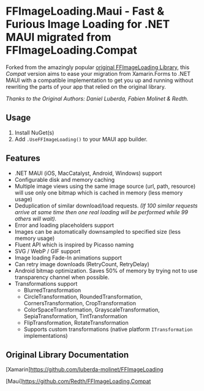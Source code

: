 # FFImageLoading.Maui - Fast & Furious Image Loading for .NET MAUI migrated from FFImageLoading.Compat


Forked from the amazingly popular [original FFImageLoading Library](https://github.com/luberda-molinet/FFImageLoading), this *Compat* version aims to ease your migration from Xamarin.Forms to .NET MAUI with a compatible implementation to get you up and running without rewriting the parts of your app that relied on the original library.

*Thanks to the Original Authors: Daniel Luberda, Fabien Molinet & Redth.*

## Usage

1. Install NuGet(s)
2. Add `.UseFFImageLoading()` to your MAUI app builder.


## Features

- .NET MAUI (iOS, MacCatalyst, Android, Windows) support
- Configurable disk and memory caching
- Multiple image views using the same image source (url, path, resource) will use only one bitmap which is cached in memory (less memory usage)
- Deduplication of similar download/load requests. *(If 100 similar requests arrive at same time then one real loading will be performed while 99 others will wait).*
- Error and loading placeholders support
- Images can be automatically downsampled to specified size (less memory usage)
- Fluent API which is inspired by Picasso naming
- SVG / WebP / GIF support
- Image loading Fade-In animations support
- Can retry image downloads (RetryCount, RetryDelay)
- Android bitmap optimization. Saves 50% of memory by trying not to use transparency channel when possible.
- Transformations support
  - BlurredTransformation
  - CircleTransformation, RoundedTransformation, CornersTransformation, CropTransformation
  - ColorSpaceTransformation, GrayscaleTransformation, SepiaTransformation, TintTransformation
  - FlipTransformation, RotateTransformation
  - Supports custom transformations (native platform `ITransformation` implementations)

## Original Library Documentation

[Xamarin]https://github.com/luberda-molinet/FFImageLoading

[Maui]https://github.com/Redth/FFImageLoading.Compat

